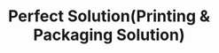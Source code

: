 ---
title: "Perfect Solution(Printing & Packaging Solution)"
url: /karachi/perfect-solution-printing-and-packaging-solution/
shop: shop
---